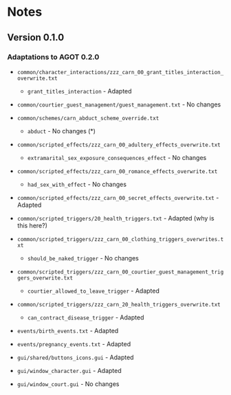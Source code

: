# Notes

## Version 0.1.0

### Adaptations to AGOT 0.2.0

* `common/character_interactions/zzz_carn_00_grant_titles_interaction_overwrite.txt`
  * `grant_titles_interaction` - Adapted

* `common/courtier_guest_management/guest_management.txt` - No changes

* `common/schemes/carn_abduct_scheme_override.txt`
  * `abduct` - No changes (*)

* `common/scripted_effects/zzz_carn_00_adultery_effects_overwrite.txt`
  * `extramarital_sex_exposure_consequences_effect` - No changes

* `common/scripted_effects/zzz_carn_00_romance_effects_overwrite.txt`
  * `had_sex_with_effect` - No changes

* `common/scripted_effects/zzz_carn_00_secret_effects_overwrite.txt` - Adapted

* `common/scripted_triggers/20_health_triggers.txt` - Adapted (why is this here?)

* `common/scripted_triggers/zzz_carn_00_clothing_triggers_overwrites.txt`
  * `should_be_naked_trigger` - No changes

* `common/scripted_triggers/zzz_carn_00_courtier_guest_management_triggers_overwrite.txt`
  * `courtier_allowed_to_leave_trigger` - Adapted

* `common/scripted_triggers/zzz_carn_20_health_triggers_overwrite.txt`
  * `can_contract_disease_trigger` - Adapted

* `events/birth_events.txt` - Adapted

* `events/pregnancy_events.txt` - Adapted

* `gui/shared/buttons_icons.gui` - Adapted

* `gui/window_character.gui` - Adapted

* `gui/window_court.gui` - No changes
